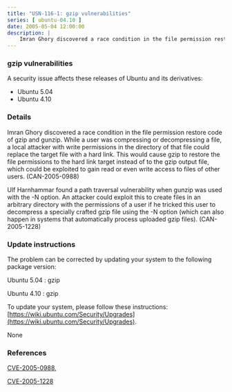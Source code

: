 ```yaml
---
title: "USN-116-1: gzip vulnerabilities"
series: [ ubuntu-04.10 ]
date: 2005-05-04 12:00:00
description: |
    Imran Ghory discovered a race condition in the file permission restore code of gzip and gunzip. While a user was compressing or decompressing a file, a local attacker with write permissions in the directory of that file could replace the target file with a hard link.  This would cause gzip to restore the file permissions to the hard link target instead of to the gzip output file, which could be exploited to gain read or even write access to files of other users.  (CAN-2005-0988)
--- 
```

 
### gzip vulnerabilities

A security issue affects these releases of Ubuntu and its derivatives:

* Ubuntu 5.04
* Ubuntu 4.10

### Details

Imran Ghory discovered a race condition in the file permission restore code of gzip and gunzip. While a user was compressing or decompressing a file, a local attacker with write permissions in the directory of that file could replace the target file with a hard link. This would cause gzip to restore the file permissions to the hard link target instead of to the gzip output file, which could be exploited to gain read or even write access to files of other users. (CAN-2005-0988)

Ulf Harnhammar found a path traversal vulnerability when gunzip was used with the -N option. An attacker could exploit this to create files in an arbitrary directory with the permissions of a user if he tricked this user to decompress a specially crafted gzip file using the -N option (which can also happen in systems that automatically process uploaded gzip files). (CAN-2005-1228)

### Update instructions

The problem can be corrected by updating your system to the following package version:

Ubuntu 5.04
 : gzip 

Ubuntu 4.10
 : gzip 

To update your system, please follow these instructions: [https://wiki.ubuntu.com/Security/Upgrades](https://wiki.ubuntu.com/Security/Upgrades).

None

### References

 [CVE-2005-0988](http://people.ubuntu.com/~ubuntu-security/cve/CVE-2005-0988), 

 [CVE-2005-1228](http://people.ubuntu.com/~ubuntu-security/cve/CVE-2005-1228)
 
